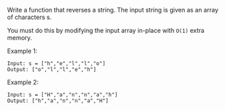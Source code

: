 Write a function that reverses a string. The input string is given as an array of characters s.

You must do this by modifying the input array in-place with `O(1)` extra memory.

 

Example 1:
```
Input: s = ["h","e","l","l","o"]
Output: ["o","l","l","e","h"]
```
Example 2:
```
Input: s = ["H","a","n","n","a","h"]
Output: ["h","a","n","n","a","H"]
```